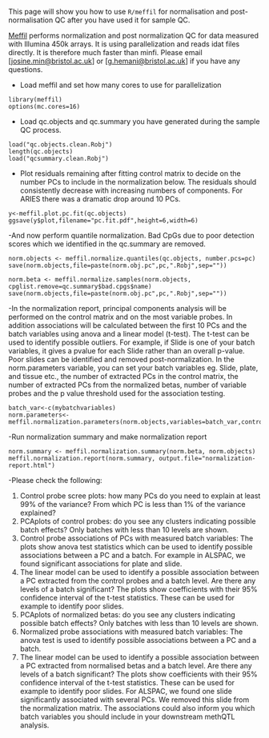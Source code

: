 This page will show you how to use `R/meffil` for normalisation and post-normalisation QC after you have used it for sample QC.

[Meffil](https://github.com/perishky/meffil) performs normalization and post normalization QC for data measured with Illumina 450k arrays. It is using parallelization and reads idat files directly. It is therefore much faster than minfi. Please email [josine.min@bristol.ac.uk] or [g.hemani@bristol.ac.uk] if you have any questions.

- Load meffil and set how many cores to use for parallelization

```
library(meffil)
options(mc.cores=16)
```

- Load qc.objects and qc.summary you have generated during the sample QC process.

```
load("qc.objects.clean.Robj")
length(qc.objects)
load("qcsummary.clean.Robj")
```

- Plot residuals remaining after fitting control matrix to decide on the number PCs to include in the normalization below. The residuals should consistently decrease with increasing numbers of components.  For ARIES there was a dramatic drop around 10 PCs.

```
y<-meffil.plot.pc.fit(qc.objects)
ggsave(y$plot,filename="pc.fit.pdf",height=6,width=6)
```

-And now perform quantile normalization. Bad CpGs due to poor detection scores which we identified in the qc.summary are removed.

```
norm.objects <- meffil.normalize.quantiles(qc.objects, number.pcs=pc)
save(norm.objects,file=paste(norm.obj.pc",pc,".Robj",sep=""))

norm.beta <- meffil.normalize.samples(norm.objects, cpglist.remove=qc.summary$bad.cpgs$name)
save(norm.objects,file=paste(norm.obj.pc",pc,".Robj",sep=""))
```

-In the normalization report, principal components analysis will be performed on the control matrix and on the most variable probes. In addition associations will be calculated between the first 10 PCs and the batch variables using anova and a linear model (t-test). The t-test can be used to identify possible outliers. For example, if Slide is one of your batch variables, it gives a pvalue for each Slide rather than an overall p-value. Poor slides can be identified and removed post-normalization. In the norm.parameters variable, you can set your batch variables eg. Slide, plate, and tissue etc., the number of extracted PCs in the control matrix, the number of extracted PCs from the normalized betas, number of variable probes and the p value threshold used for the association testing. 

```
batch_var<-c(mybatchvariables)
norm.parameters<-meffil.normalization.parameters(norm.objects,variables=batch_var,control.pcs=1:10,probe.pcs=1:10,probe.range=20000,batch.threshold=0.01)
```
-Run normalization summary and make normalization report

```
norm.summary <- meffil.normalization.summary(norm.beta, norm.objects)
meffil.normalization.report(norm.summary, output.file="normalization-report.html")
```
-Please check the following:
1. Control probe scree plots: how many PCs do you need to explain at least 99% of the variance? From which PC is less than 1% of the variance explained?
2. PCAplots of control probes: do you see any clusters indicating possible batch effects? Only batches with less than 10 levels are shown.
3. Control probe associations of PCs with measured batch variables: The plots show anova test statistics which can be used to identify possible associations between a PC and a batch. For example in ALSPAC, we found significant associations for plate and slide.
4. The linear model can be used to identify a possible association between a PC extracted from the control probes and a batch level. Are there any levels of a batch significant? The plots show coefficients with their 95% confidence interval of the t-test statistics. These can be used for example to identify poor slides.
5. PCAplots of normalized betas: do you see any clusters indicating possible batch effects? Only batches with less than 10 levels are shown.
6. Normalized probe associations with measured batch variables: The anova test is used to identify possible associations between a PC and a batch. 
7. The linear model can be used to identify a possible association between a PC extracted from normalised betas and a batch level. Are there any levels of a batch significant? The plots show coefficients with their 95% confidence interval of the t-test statistics. These can be used for example to identify poor slides.
For ALSPAC, we found one slide significantly associated with several PCs. We removed this slide from the normalization matrix. The associations could also inform you which batch variables you should include in your downstream methQTL analysis.
